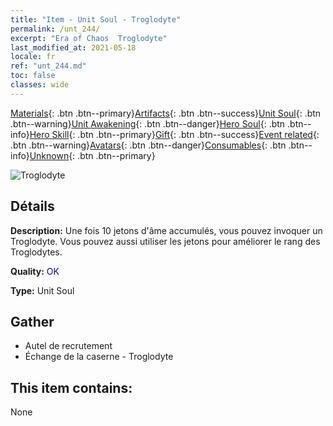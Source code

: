 ```yaml
---
title: "Item - Unit Soul - Troglodyte"
permalink: /unt_244/
excerpt: "Era of Chaos  Troglodyte"
last_modified_at: 2021-05-18
locale: fr
ref: "unt_244.md"
toc: false
classes: wide
---
```

 [Materials](/ItemsFR/){: .btn .btn--primary}[Artifacts](/ItemsFR/Artifacts/){: .btn .btn--success}[Unit Soul](/ItemsFR/UnitSoul/){: .btn .btn--warning}[Unit Awakening](/ItemsFR/UnitAwakening/){: .btn .btn--danger}[Hero Soul](/ItemsFR/HeroSoul/){: .btn .btn--info}[Hero Skill](/ItemsFR/HeroSkill/){: .btn .btn--primary}[Gift](/ItemsFR/Gift/){: .btn .btn--success}[Event related](/ItemsFR/Events/){: .btn .btn--warning}[Avatars](/ItemsFR/Avatars/){: .btn .btn--danger}[Consumables](/ItemsFR/Consumables/){: .btn .btn--info}[Unknown](/ItemsFR/Unknown/){: .btn .btn--primary}

 ![Troglodyte](/images/u/ti_dongxueren.jpg)

## Détails
 **Description:** Une fois 10 jetons d'âme accumulés, vous pouvez invoquer un Troglodyte. Vous pouvez aussi utiliser les jetons pour améliorer le rang des Troglodytes.

 **Quality:** <span style="color: #0000CD">OK</span>

 **Type:** Unit Soul

## Gather

*    Autel de recrutement 
*    Échange de la caserne - Troglodyte 

## This item contains:

  None

